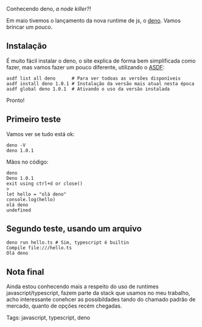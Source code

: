 Conhecendo deno, *a node killer?!*

Em maio tivemos o lançamento da nova runtime de js, o [deno](https://deno.land/). Vamos brincar um pouco.

## Instalação

É muito fácil instalar o deno, o site explica de forma bem simplificada como fazer, mas vamos fazer um pouco diferente, utilizando o [ASDF](https://deno.land/):

	asdf list all deno      # Para ver todoas as versões disponíveis
	asdf install deno 1.0.1 # Instalação da versão mais atual nesta época
	asdf global deno 1.0.1  # Ativando o uso da versão instalada

Pronto!

## Primeiro teste

Vamos ver se tudo está ok:

	deno -V
	deno 1.0.1

Mãos no código:

	deno
	Deno 1.0.1
	exit using ctrl+d or close()
	> 
	let hello = "olá deno"
	console.log(hello)
	olá deno
	undefined

## Segundo teste, usando um arquivo

	deno run hello.ts # Sim, typescript é builtin
	Compile file:///hello.ts
	Olá deno

## Nota final

Ainda estou conhecendo mais a respeito do uso de runtimes javascript/typescript, fazem parte da stack que usamos no meu trabalho, acho interessante conehcer as possibildades tando do chamado padrão de mercado, quanto de opções recém chegadas.
	
	
Tags: javascript, typescript, deno
